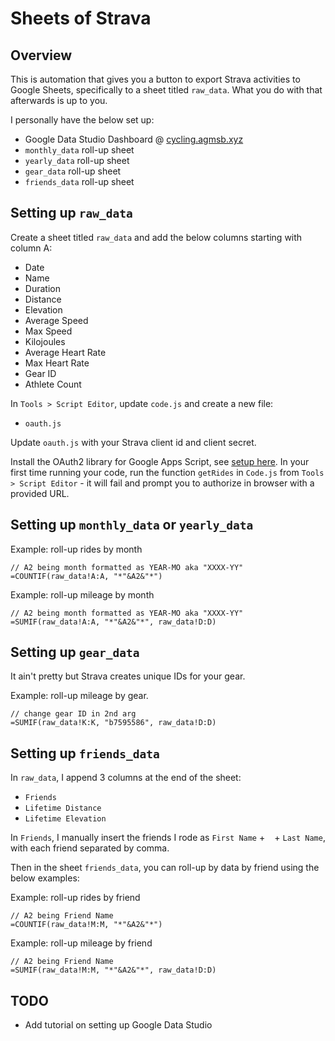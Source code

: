# Sheets of Strava

## Overview

This is automation that gives you a button to export Strava activities to Google Sheets, specifically to a sheet titled `raw_data`. What you do with that afterwards is up to you.

I personally have the below set up:
- Google Data Studio Dashboard @ [cycling.agmsb.xyz](https://cycling.agmsb.xyz)
- `monthly_data` roll-up sheet
- `yearly_data` roll-up sheet
- `gear_data` roll-up sheet
- `friends_data` roll-up sheet

## Setting up `raw_data`

Create a sheet titled `raw_data` and add the below columns starting with column A:
- Date	
- Name	
- Duration	
- Distance	
- Elevation	
- Average Speed	
- Max Speed	
- Kilojoules	
- Average Heart Rate	
- Max Heart Rate	
- Gear ID	
- Athlete Count	

In `Tools > Script Editor`, update `code.js` and create a new file:
- `oauth.js`

Update `oauth.js` with your Strava client id and client secret.

Install the OAuth2 library for Google Apps Script, see [setup here](https://github.com/googleworkspace/apps-script-oauth2#setup). In your first time running your code, run the function `getRides` in `Code.js` from `Tools > Script Editor` - it will fail and prompt you to authorize in browser with a provided URL. 

## Setting up `monthly_data` or `yearly_data`

Example: roll-up rides by month
```
// A2 being month formatted as YEAR-MO aka "XXXX-YY"
=COUNTIF(raw_data!A:A, "*"&A2&"*")
```

Example: roll-up mileage by month
```
// A2 being month formatted as YEAR-MO aka "XXXX-YY"
=SUMIF(raw_data!A:A, "*"&A2&"*", raw_data!D:D)
```

## Setting up `gear_data`

It ain't pretty but Strava creates unique IDs for your gear. 

Example: roll-up mileage by gear. 

```
// change gear ID in 2nd arg
=SUMIF(raw_data!K:K, "b7595586", raw_data!D:D)
```

## Setting up `friends_data`

In `raw_data`, I append 3 columns at the end of the sheet:
- `Friends`
- `Lifetime Distance`
- `Lifetime Elevation`

In `Friends`, I manually insert the friends I rode as `First Name` + ` ` + `Last Name`, with each friend separated by comma. 

Then in the sheet `friends_data`, you can roll-up by data by friend using the below examples:

Example: roll-up rides by friend
```
// A2 being Friend Name
=COUNTIF(raw_data!M:M, "*"&A2&"*")
```

Example: roll-up mileage by friend
```
// A2 being Friend Name
=SUMIF(raw_data!M:M, "*"&A2&"*", raw_data!D:D)
```

## TODO

- Add tutorial on setting up Google Data Studio
